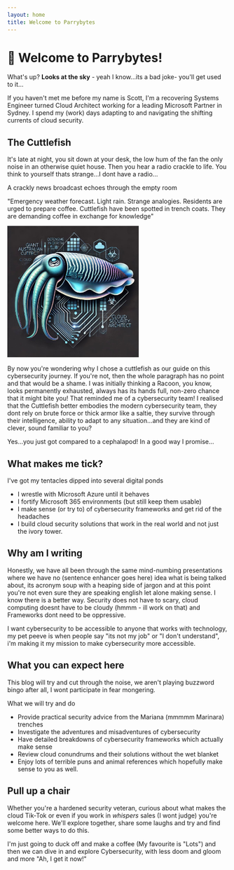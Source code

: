 ```yaml
---
layout: home
title: Welcome to Parrybytes
---
```


# 👋 Welcome to Parrybytes!

What's up? **Looks at the sky** - yeah I know...its a bad joke- you'll get used to it...

If you haven't met me before my name is Scott, I'm a recovering Systems Engineer turned Cloud Architect working for a leading Microsoft Partner in Sydney. I spend my (work) days adapting to and navigating the shifting currents of cloud security.

## The Cuttlefish

It's late at night, you sit down at your desk, the low hum of the fan the only noise in an otherwise quiet house. Then you hear a radio crackle to life. You think to yourself thats strange...I dont have a radio...

A crackly news broadcast echoes through the empty room

"Emergency weather forecast. Light rain. Strange analogies. Residents are urged to prepare coffee. Cuttlefish have been spotted in trench coats. They are demanding coffee in exchange for knowledge"

<img src="/assets/images//hero/avatar.jpg" alt="The Cuttlefish" width="300">


By now you're wondering why I chose a cuttlefish as our guide on this cybersecurity journey. If you're not, then the whole paragraph has no point and that would be a shame. I was initially thinking a Racoon, you know, looks permanently exhausted, always has its hands full, non-zero chance that it might bite you! That reminded me of a cybersecurity team! I realised that the Cuttlefish better embodies the modern cybersecurity team, they dont rely on brute force or thick armor like a saltie, they survive through their intelligence, ability to adapt to any situation...and they are kind of clever, sound familiar to you?

Yes...you just got compared to a cephalapod! In a good way I promise...

## What makes me tick?

I've got my tentacles dipped into several digital ponds
- I wrestle with Microsoft Azure until it behaves
- I fortify Microsoft 365 environments (but still keep them usable)
- I make sense (or try to) of cybersecurity frameworks and get rid of the headaches
- I build cloud security solutions that work in the real world and not just the ivory tower.

## Why am I writing

Honestly, we have all been through the same mind-numbing presentations where we have no (sentence enhancer goes here) idea what is being talked about, its acronym soup with a heaping side of jargon and at this point you're not even sure they are speaking english let alone making sense. I know there is a better way. Security does not have to scary, cloud computing doesnt have to be cloudy (hmmm - ill work on that) and Frameworks dont need to be oppressive.

I want cybersecurity to be accessible to anyone that works with technology, my pet peeve is when people say "its not my job" or "I don't understand", i'm making it my mission to make cybersecurity more accessible.

## What you can expect here

This blog will try and cut through the noise, we aren't playing buzzword bingo after all, I wont participate in fear mongering.

What we will try and do

- Provide practical security advice from the Mariana (mmmmm Marinara) trenches
- Investigate the adventures and misadventures of cybersecurity
- Have detailed breakdowns of cybersecurity frameworks which actually make sense
- Review cloud conundrums and their solutions without the wet blanket
- Enjoy lots of terrible puns and animal references which hopefully make sense to you as well.

## Pull up a chair

Whether you're a hardened security veteran, curious about what makes the cloud Tik-Tok or even if you work in *whispers* sales (I wont judge) you're welcome here. We'll explore together, share some laughs and try and find some better ways to do this.

I'm just going to duck off and make a coffee (My favourite is "Lots") and then we can dive in and explore Cybersecurity, with less doom and gloom and more "Ah, I get it now!"

